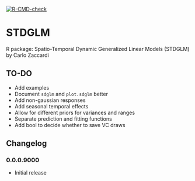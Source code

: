 <!-- badges: start -->
[![R-CMD-check](https://github.com/czaccard/STDGLM/actions/workflows/R-CMD-check.yaml/badge.svg)](https://github.com/czaccard/STDGLM/actions/workflows/R-CMD-check.yaml)
<!-- badges: end -->


# STDGLM
R package: Spatio-Temporal Dynamic Generalized Linear Models (STDGLM) by Carlo Zaccardi


## TO-DO
- Add examples
- Document `sdglm` and `plot.sdglm` better
- Add non-gaussian responses
- Add seasonal temporal effects
- Allow for different priors for variances and ranges
- Separate prediction and fitting functions
- Add bool to decide whether to save VC draws



## Changelog
### 0.0.0.9000
- Initial release
